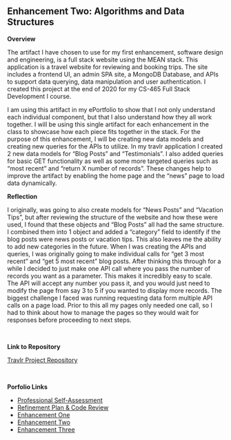 ## Enhancement Two: Algorithms and Data Structures

**Overview**

The artifact I have chosen to use for my first enhancement, software design and engineering, is a full stack website using the MEAN stack. This application is a travel website for reviewing and booking trips. The site includes a frontend UI, an admin SPA site, a MongoDB Database, and APIs to support data querying, data manipulation and user authentication. I created this project at the end of 2020 for my CS-465 Full Stack Development I course.

I am using this artifact in my ePortfolio to show that I not only understand each individual component, but that I also understand how they all work together. I will be using this single artifact for each enhancement in the class to showcase how each piece fits together in the stack. For the purpose of this enhancement, I will be creating new data models and creating new queries for the APIs to utilize. In my travlr application I created 2 new data models for “Blog Posts” and “Testimonials”. I also added queries for basic GET functionality as well as some more targeted queries such as “most recent” and “return X number of records”. These changes help to improve the artifact by enabling the home page and the “news” page to load data dynamically.

**Reflection**

I originally, was going to also create models for “News Posts” and “Vacation Tips”, but after reviewing the structure of the website and how these were used, I found that these objects and “Blog Posts” all had the same structure. I combined them into 1 object and added a “category” field to identify if the blog posts were news posts or vacation tips. This also leaves me the ability to add new categories in the future. When I was creating the APIs and queries, I was originally going to make individual calls for “get 3 most recent” and “get 5 most recent” blog posts. After thinking this through for a while I decided to just make one API call where you pass the number of records you want as a parameter. This makes it incredibly easy to scale. The API will accept any number you pass it, and you would just need to modify the page from say 3 to 5 if you wanted to display more records.  The biggest challenge I faced was running requesting data form multiple API calls on a page load. Prior to this all my pages only needed one call, so I had to think about how to manage the pages so they would wait for responses before proceeding to next steps.

<br>

**Link to Repository**

[Travlr Project Repository](https://github.com/MattAtencio/cs465-fullstack/tree/portfolio/Software_Engineering)

<br>

**Porfolio Links**<br>
* [Professional Self-Assessment](https://MattAtencio.github.io/index.html)<br>
* [Refinement Plan & Code Review](https://MattAtencio.github.io/CodeReview.html)<br>
* [Enhancement One](https://MattAtencio.github.io/EnhancementOne.html)<br>
* [Enhancement Two](https://MattAtencio.github.io/EnhancementTwo.html)<br>
* [Enhancement Three](https://MattAtencio.github.io/EnhancementThree.html)


